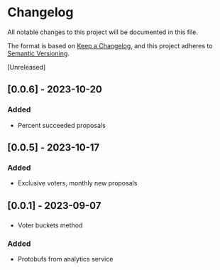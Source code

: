 # Changelog

All notable changes to this project will be documented in this file.

The format is based on [Keep a Changelog](https://keepachangelog.com/en/1.0.0/), and this project adheres
to [Semantic Versioning](https://semver.org/spec/v2.0.0.html).

[Unreleased]

## [0.0.6] - 2023-10-20

### Added
- Percent succeeded proposals

## [0.0.5] - 2023-10-17

### Added
- Exclusive voters, monthly new proposals

## [0.0.1] - 2023-09-07

###
- Voter buckets method

### Added
- Protobufs from analytics service
